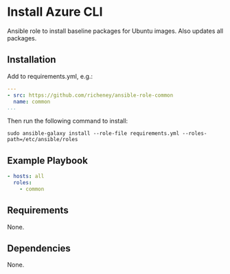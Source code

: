 # Install Azure CLI

Ansible role to install baseline packages for Ubuntu images. Also updates all packages.

## Installation

Add to requirements.yml, e.g.:

```yaml
---
- src: https://github.com/richeney/ansible-role-common
  name: common
...
```

Then run the following command to install:

`sudo ansible-galaxy install --role-file requirements.yml --roles-path=/etc/ansible/roles`

## Example Playbook

```yaml
- hosts: all
  roles:
    - common
```

## Requirements

None.

## Dependencies

None.
